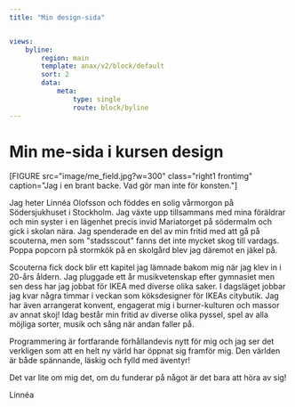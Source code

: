 ```yaml
---
title: "Min design-sida"


views:
    byline:
        region: main
        template: anax/v2/block/default
        sort: 2
        data:
            meta:
                type: single
                route: block/byline
---
```

Min me-sida i kursen design
=========================


[FIGURE src="image/me_field.jpg?w=300" class="right1 frontimg" caption="Jag i en brant backe. Vad gör man inte för konsten."]

Jag heter Linnéa Olofsson och föddes en solig vårmorgon på Södersjukhuset i Stockholm. Jag
växte upp tillsammans med mina föräldrar och min syster i en lägenhet precis invid Mariatorget på södermalm och gick i skolan nära. Jag spenderade en del av min fritid med att gå på scouterna, men som "stadsscout" fanns det inte mycket skog till vardags. Poppa popcorn på stormkök på en skolgård
blev jag däremot en jäkel på.

Scouterna fick dock blir ett kapitel jag lämnade bakom mig när jag klev in i 20-års åldern. Jag pluggade ett år musikvetenskap efter gymnasiet men sen dess har jag jobbat för IKEA med diverse olika saker. I dagsläget jobbar jag kvar några timmar i veckan som köksdesigner för IKEAs citybutik. Jag har även arrangerat konvent, engagerat mig i burner-kulturen och massor av annat skoj! Idag består min fritid av diverse olika pyssel, spel av alla möjliga sorter, musik och sång när andan faller på.

Programmering är fortfarande förhållandevis nytt för mig och jag ser det verkligen som att en helt ny värld har öppnat sig framför mig. Den världen är både spännande, läskig och fylld med äventyr!

Det var lite om mig det, om du funderar på något är det bara att höra av sig!

Linnéa
